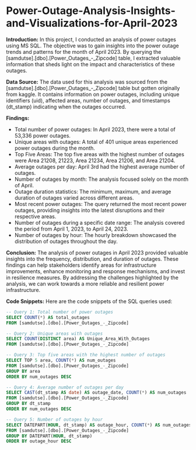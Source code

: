 # Power-Outage-Analysis-Insights-and-Visualizations-for-April-2023

**Introduction:**
In this project, I conducted an analysis of power outages using MS SQL. The objective was to gain insights into the power outage trends and patterns for the month of April 2023. By querying the [samdutse].[dbo].[Power_Outages_-_Zipcode] table, I extracted valuable information that sheds light on the impact and characteristics of these outages.

**Data Source:**
The data used for this analysis was sourced from the [samdutse].[dbo].[Power_Outages_-_Zipcode] table but gotten originally from kaggle. It contains information on power outages, including unique identifiers (uid), affected areas, number of outages, and timestamps (dt_stamp) indicating when the outages occurred.

**Findings:**
- Total number of power outages: In April 2023, there were a total of 53,336 power outages.
- Unique areas with outages: A total of 401 unique areas experienced power outages during the month.
- Top Five Areas: The top five areas with the highest number of outages were Area 21208, 21223, Area 21234, Area 21206, and Area 21204.
- Average outages per day: April 3rd had the highest average number of outages.
- Number of outages by month: The analysis focused solely on the month of April.
- Outage duration statistics: The minimum, maximum, and average duration of outages varied across different areas.
- Most recent power outages: The query returned the most recent power outages, providing insights into the latest disruptions and their respective areas.
- Number of outages during a specific date range: The analysis covered the period from April 1, 2023, to April 24, 2023.
- Number of outages by hour: The hourly breakdown showcased the distribution of outages throughout the day.

**Conclusion:**
The analysis of power outages in April 2023 provided valuable insights into the frequency, distribution, and duration of outages. These findings can help stakeholders identify areas for infrastructure improvements, enhance monitoring and response mechanisms, and invest in resilience measures. By addressing the challenges highlighted by the analysis, we can work towards a more reliable and resilient power infrastructure.

**Code Snippets:**
Here are the code snippets of the SQL queries used:

```sql
-- Query 1: Total number of power outages
SELECT COUNT(*) AS total_outages
FROM [samdutse].[dbo].[Power_Outages_-_Zipcode]

-- Query 2: Unique areas with outages
SELECT COUNT(DISTINCT area) AS Unique_Area_With_Outages
FROM [samdutse].[dbo].[Power_Outages_-_Zipcode]

-- Query 3: Top five areas with the highest number of outages
SELECT TOP 5 area, COUNT(*) AS num_outages
FROM [samdutse].[dbo].[Power_Outages_-_Zipcode]
GROUP BY area
ORDER BY num_outages DESC

-- Query 4: Average number of outages per day
SELECT CAST(dt_stamp AS date) AS outage_date, COUNT(*) AS num_outages
FROM [samdutse].[dbo].[Power_Outages_-_Zipcode]
GROUP BY dt_stamp
ORDER BY num_outages DESC

-- Query 5: Number of outages by hour
SELECT DATEPART(HOUR, dt_stamp) AS outage_hour, COUNT(*) AS num_outages
FROM [samdutse].[dbo].[Power_Outages_-_Zipcode]
GROUP BY DATEPART(HOUR, dt_stamp)
ORDER BY outage_hour DESC
```

